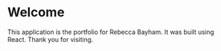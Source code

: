 # Welcome

This application is the portfolio for Rebecca Bayham. It was built using React. Thank you for visiting.
